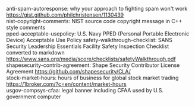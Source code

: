 anti-spam-autoresponse: why your approach to fighting spam won't work <https://gist.github.com/philchristensen/1130439>  
nist-copyright-comments: NIST source code copyright message in C++ style comments  
pped-acceptable-usepolicy: U.S. Navy PPED (Personal Portable Electronic Device) Acceptable Use Policy
safety-walkthrough-checklist: SANS Security Leadership Essentials Facility Safety Inspection Checklist converted to markdown <https://www.sans.org/media/score/checklists/safetyWalkthrough.pdf>  
shapesecurity-contrib-agreement: Shape Security Contributor License Agreement <https://github.com/shapesecurity/CLA/>  
stock-market-hours: hours of business for global stock market trading <https://1broker.com/?c=en/content/market-hours>  
usgov-compsys-cfaa: legal banner including CFAA used by U.S. government computer  
